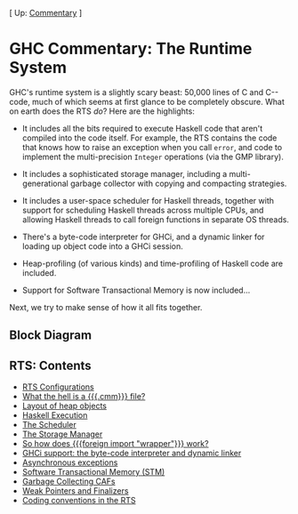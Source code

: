 
\[ Up: [Commentary](commentary) \]


# GHC Commentary: The Runtime System



GHC's runtime system is a slightly scary beast: 50,000 lines of C and C-- code, much of which seems at first glance to be completely obscure.  What on earth does the RTS *do*?  Here are the highlights:


- It includes all the bits required to execute Haskell code that aren't compiled into the code itself.
  For example, the RTS contains the code that knows how to raise an exception when you call `error`,
  and code to implement the multi-precision `Integer` operations (via the GMP library).

- It includes a sophisticated storage manager, including a multi-generational garbage collector with copying
  and compacting strategies.

- It includes a user-space scheduler for Haskell threads, together with support for scheduling Haskell threads
  across multiple CPUs, and allowing Haskell threads to call foreign functions in separate OS threads.

- There's a byte-code interpreter for GHCi, and a dynamic linker for loading up object code into a GHCi session.

- Heap-profiling (of various kinds) and time-profiling of Haskell code are included.

- Support for Software Transactional Memory is now included...


Next, we try to make sense of how it all fits together.


## Block Diagram



[](/trac/ghc/attachment/wiki/Commentary/Rts/rts-overview.png)


## RTS: Contents


- [RTS Configurations](commentary/rts/config)
- [What the hell is a {{{.cmm}}} file?](commentary/rts/cmm)
- [Layout of heap objects](commentary/rts/heap-objects)
- [Haskell Execution](commentary/rts/haskell-execution)
- [The Scheduler](commentary/rts/scheduler)
- [The Storage Manager](commentary/rts/storage)
- [So how does {{{foreign import "wrapper"}}} work?](commentary/rts/ffi)
- [GHCi support: the byte-code interpreter and dynamic linker](commentary/rts/interpreter)
- [Asynchronous exceptions](commentary/rts/async-exceptions)
- [Software Transactional Memory (STM)](commentary/rts/stm)
- [Garbage Collecting CAFs](commentary/rts/ca-fs)
- [Weak Pointers and Finalizers](commentary/rts/weak)
- [Coding conventions in the RTS](commentary/rts/conventions)
